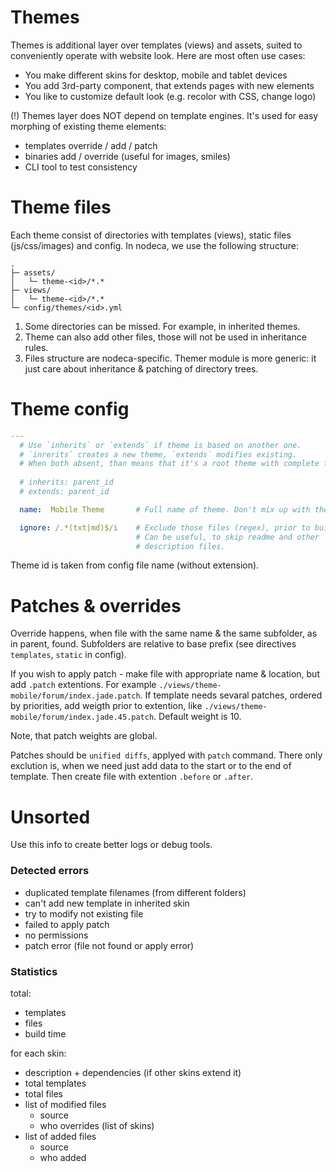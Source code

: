 Themes
======

Themes is additional layer over templates (views) and assets, suited to
conveniently operate with website look. Here are most often use cases:

- You make different skins for desktop, mobile and tablet devices
- You add 3rd-party component, that extends pages with new elements
- You like to customize default look (e.g. recolor with CSS, change logo)

(!) Themes layer does NOT depend on template engines. It's used for easy
morphing of existing theme elements:

- templates override / add / patch
- binaries add / override (useful for images, smiles)
- CLI tool to test consistency


Theme files
===========

Each theme consist of directories with templates (views), static files
(js/css/images) and config. In nodeca, we use the following structure:

```
.
├─ assets/
│   └─ theme-<id>/*.* 
├─ views/
│   └─ theme-<id>/*.* 
└─ config/themes/<id>.yml
```

1. Some directories can be missed. For example, in inherited themes.
2. Theme can also add other files, those will not be used in inheritance rules.
3. Files structure are nodeca-specific. Themer module is more generic: it just
   care about inheritance & patching of directory trees.


Theme config
============

``` yaml
---
  # Use `inherits` or `extends` if theme is based on another one.
  # `inrerits` creates a new theme, `extends` modifies existing.
  # When both absent, than means that it's a root theme with complete file set.
  
  # inherits: parent_id
  # extends: parent_id

  name:  Mobile Theme       # Full name of theme. Don't mix up with theme id.

  ignore: /.*(txt|md)$/i    # Exclude those files (regex), prior to build theme.
                            # Can be useful, to skip readme and other
                            # description files.
```

Theme id is taken from config file name (without extension).


Patches & overrides
===================

Override happens, when file with the same name & the same subfolder, as in
parent, found. Subfolders are relative to base prefix (see directives
`templates`, `static` in config).

If you wish to apply patch - make file with appropriate name & location, but add
`.patch` extentions. For example `./views/theme-mobile/forum/index.jade.patch`.
If template needs sevaral patches, ordered by priorities, add weigth prior to
extention, like `./views/theme-mobile/forum/index.jade.45.patch`. Default weight
is 10.

Note, that patch weights are global.

Patches should be `unified diffs`, applyed with `patch` command. There only
exclution is, when we need just add data to the start or to the end of template.
Then create file with extention `.before` or `.after`.

Unsorted
========

Use this info to create better logs or debug tools.

### Detected errors

- duplicated template filenames (from different folders)
- can't add new template in inherited skin
- try to modify not existing file
- failed to apply patch
- no permissions
- patch error (file not found or apply error)

### Statistics

total:

- templates
- files
- build time

for each skin:

- description + dependencies (if other skins extend it)
- total templates
- total files
- list of modified files
  - source
  - who overrides (list of skins)
- list of added files
  - source
  - who added

